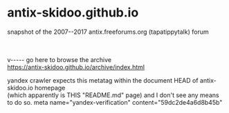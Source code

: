 # antix-skidoo.github.io
snapshot of the 2007--2017 antix.freeforums.org (tapatippytalk) forum​<br><br><br>

v----- go here to browse the archive<br>
<a href="https://antix-skidoo.github.io/archive/index.html">https://antix-skidoo.github.io/archive/index.html</a>






yandex crawler expects this metatag within the document HEAD of antix-skidoo.io homepage<br>
(which apparently is THIS "README.md" page) and I don't see any means to do so.
<meta name="yandex-verification" content="59dc2de4a6d8b45b" />
meta name="yandex-verification" content="59dc2de4a6d8b45b" 


<!-- readme.md (of gh-pages branch) is served as the site's homepage? -->

